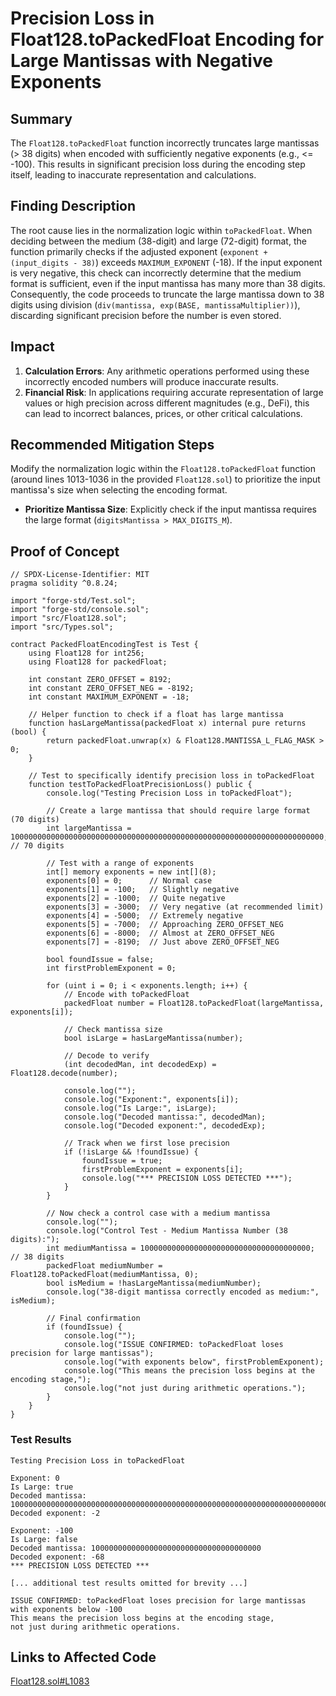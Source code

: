 # Precision Loss in Float128.toPackedFloat Encoding for Large Mantissas with Negative Exponents

## Summary
The `Float128.toPackedFloat` function incorrectly truncates large mantissas (> 38 digits) when encoded with sufficiently negative exponents (e.g., <= -100). This results in significant precision loss during the encoding step itself, leading to inaccurate representation and calculations.

## Finding Description
The root cause lies in the normalization logic within `toPackedFloat`. When deciding between the medium (38-digit) and large (72-digit) format, the function primarily checks if the adjusted exponent (`exponent + (input_digits - 38)`) exceeds `MAXIMUM_EXPONENT` (-18). If the input exponent is very negative, this check can incorrectly determine that the medium format is sufficient, even if the input mantissa has many more than 38 digits. Consequently, the code proceeds to truncate the large mantissa down to 38 digits using division (`div(mantissa, exp(BASE, mantissaMultiplier))`), discarding significant precision before the number is even stored.

## Impact
1. **Calculation Errors**: Any arithmetic operations performed using these incorrectly encoded numbers will produce inaccurate results.
2. **Financial Risk**: In applications requiring accurate representation of large values or high precision across different magnitudes (e.g., DeFi), this can lead to incorrect balances, prices, or other critical calculations.

## Recommended Mitigation Steps
Modify the normalization logic within the `Float128.toPackedFloat` function (around lines 1013-1036 in the provided `Float128.sol`) to prioritize the input mantissa's size when selecting the encoding format.

- **Prioritize Mantissa Size**: Explicitly check if the input mantissa requires the large format (`digitsMantissa > MAX_DIGITS_M`).

## Proof of Concept

```solidity
// SPDX-License-Identifier: MIT
pragma solidity ^0.8.24;

import "forge-std/Test.sol";
import "forge-std/console.sol";
import "src/Float128.sol";
import "src/Types.sol";

contract PackedFloatEncodingTest is Test {
    using Float128 for int256;
    using Float128 for packedFloat;

    int constant ZERO_OFFSET = 8192;
    int constant ZERO_OFFSET_NEG = -8192;
    int constant MAXIMUM_EXPONENT = -18;
    
    // Helper function to check if a float has large mantissa
    function hasLargeMantissa(packedFloat x) internal pure returns (bool) {
        return packedFloat.unwrap(x) & Float128.MANTISSA_L_FLAG_MASK > 0;
    }
    
    // Test to specifically identify precision loss in toPackedFloat
    function testToPackedFloatPrecisionLoss() public {
        console.log("Testing Precision Loss in toPackedFloat");
        
        // Create a large mantissa that should require large format (70 digits)
        int largeMantissa = 1000000000000000000000000000000000000000000000000000000000000000000000; // 70 digits
        
        // Test with a range of exponents
        int[] memory exponents = new int[](8);
        exponents[0] = 0;      // Normal case
        exponents[1] = -100;   // Slightly negative
        exponents[2] = -1000;  // Quite negative
        exponents[3] = -3000;  // Very negative (at recommended limit)
        exponents[4] = -5000;  // Extremely negative
        exponents[5] = -7000;  // Approaching ZERO_OFFSET_NEG
        exponents[6] = -8000;  // Almost at ZERO_OFFSET_NEG
        exponents[7] = -8190;  // Just above ZERO_OFFSET_NEG
        
        bool foundIssue = false;
        int firstProblemExponent = 0;
        
        for (uint i = 0; i < exponents.length; i++) {
            // Encode with toPackedFloat
            packedFloat number = Float128.toPackedFloat(largeMantissa, exponents[i]);
            
            // Check mantissa size
            bool isLarge = hasLargeMantissa(number);
            
            // Decode to verify
            (int decodedMan, int decodedExp) = Float128.decode(number);
            
            console.log("");
            console.log("Exponent:", exponents[i]);
            console.log("Is Large:", isLarge);
            console.log("Decoded mantissa:", decodedMan);
            console.log("Decoded exponent:", decodedExp);
            
            // Track when we first lose precision
            if (!isLarge && !foundIssue) {
                foundIssue = true;
                firstProblemExponent = exponents[i];
                console.log("*** PRECISION LOSS DETECTED ***");
            }
        }
        
        // Now check a control case with a medium mantissa
        console.log("");
        console.log("Control Test - Medium Mantissa Number (38 digits):");
        int mediumMantissa = 10000000000000000000000000000000000000; // 38 digits
        packedFloat mediumNumber = Float128.toPackedFloat(mediumMantissa, 0);
        bool isMedium = !hasLargeMantissa(mediumNumber);
        console.log("38-digit mantissa correctly encoded as medium:", isMedium);
        
        // Final confirmation
        if (foundIssue) {
            console.log("");
            console.log("ISSUE CONFIRMED: toPackedFloat loses precision for large mantissas");
            console.log("with exponents below", firstProblemExponent);
            console.log("This means the precision loss begins at the encoding stage,");
            console.log("not just during arithmetic operations.");
        }
    }
}
```

### Test Results

```plaintext
Testing Precision Loss in toPackedFloat

Exponent: 0
Is Large: true
Decoded mantissa: 100000000000000000000000000000000000000000000000000000000000000000000000
Decoded exponent: -2

Exponent: -100
Is Large: false
Decoded mantissa: 10000000000000000000000000000000000000
Decoded exponent: -68
*** PRECISION LOSS DETECTED ***

[... additional test results omitted for brevity ...]

ISSUE CONFIRMED: toPackedFloat loses precision for large mantissas
with exponents below -100
This means the precision loss begins at the encoding stage,
not just during arithmetic operations.
```

## Links to Affected Code
[Float128.sol#L1083](Float128.sol#L1083)
